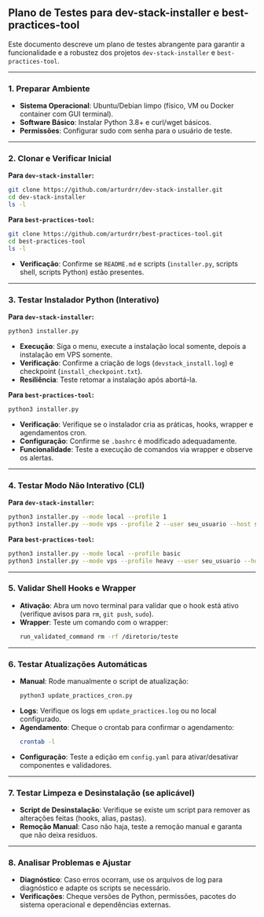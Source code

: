 ## Plano de Testes para dev-stack-installer e best-practices-tool

Este documento descreve um plano de testes abrangente para garantir a funcionalidade e a robustez dos projetos `dev-stack-installer` e `best-practices-tool`.

---

### 1. Preparar Ambiente

-   **Sistema Operacional**: Ubuntu/Debian limpo (físico, VM ou Docker container com GUI terminal).
-   **Software Básico**: Instalar Python 3.8+ e curl/wget básicos.
-   **Permissões**: Configurar sudo com senha para o usuário de teste.

---

### 2. Clonar e Verificar Inicial

**Para `dev-stack-installer`:**

```bash
git clone https://github.com/arturdrr/dev-stack-installer.git
cd dev-stack-installer
ls -l
```

**Para `best-practices-tool`:**

```bash
git clone https://github.com/arturdrr/best-practices-tool.git
cd best-practices-tool
ls -l
```

-   **Verificação**: Confirme se `README.md` e scripts (`installer.py`, scripts shell, scripts Python) estão presentes.

---

### 3. Testar Instalador Python (Interativo)

**Para `dev-stack-installer`:**

```bash
python3 installer.py
```

-   **Execução**: Siga o menu, execute a instalação local somente, depois a instalação em VPS somente.
-   **Verificação**: Confirme a criação de logs (`devstack_install.log`) e checkpoint (`install_checkpoint.txt`).
-   **Resiliência**: Teste retomar a instalação após abortá-la.

**Para `best-practices-tool`:**

```bash
python3 installer.py
```

-   **Verificação**: Verifique se o instalador cria as práticas, hooks, wrapper e agendamentos cron.
-   **Configuração**: Confirme se `.bashrc` é modificado adequadamente.
-   **Funcionalidade**: Teste a execução de comandos via wrapper e observe os alertas.

---

### 4. Testar Modo Não Interativo (CLI)

**Para `dev-stack-installer`:**

```bash
python3 installer.py --mode local --profile 1
python3 installer.py --mode vps --profile 2 --user seu_usuario --host seu_vps
```

**Para `best-practices-tool`:**

```bash
python3 installer.py --mode local --profile basic
python3 installer.py --mode vps --profile heavy --user seu_usuario --host seu_vps
```

---

### 5. Validar Shell Hooks e Wrapper

-   **Ativação**: Abra um novo terminal para validar que o hook está ativo (verifique avisos para `rm`, `git push`, `sudo`).
-   **Wrapper**: Teste um comando com o wrapper:
    ```bash
    run_validated_command rm -rf /diretorio/teste
    ```

---

### 6. Testar Atualizações Automáticas

-   **Manual**: Rode manualmente o script de atualização:
    ```bash
    python3 update_practices_cron.py
    ```
-   **Logs**: Verifique os logs em `update_practices.log` ou no local configurado.
-   **Agendamento**: Cheque o crontab para confirmar o agendamento:
    ```bash
    crontab -l
    ```
-   **Configuração**: Teste a edição em `config.yaml` para ativar/desativar componentes e validadores.

---

### 7. Testar Limpeza e Desinstalação (se aplicável)

-   **Script de Desinstalação**: Verifique se existe um script para remover as alterações feitas (hooks, alias, pastas).
-   **Remoção Manual**: Caso não haja, teste a remoção manual e garanta que não deixa resíduos.

---

### 8. Analisar Problemas e Ajustar

-   **Diagnóstico**: Caso erros ocorram, use os arquivos de log para diagnóstico e adapte os scripts se necessário.
-   **Verificações**: Cheque versões de Python, permissões, pacotes do sistema operacional e dependências externas.
